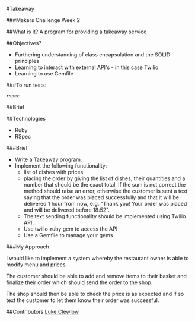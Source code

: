 #Takeaway

###Makers Challenge Week 2

##What is it? 
A program for providing a takeaway service

##Objectives?
* Furthering understanding of class encapsulation and the SOLID principles
* Learning to interact with external API's - in this case Twilio 
* Learning to use Gemfile

###To run tests:
```
rspec
```

##Brief

##Technologies
* Ruby
* RSpec

###Brief

* Write a Takeaway program. 
* Implement the following functionality:
  * list of dishes with prices
  * placing the order by giving the list of dishes, their quantities and a number that should be the exact total. If the sum is not correct the method should raise an error, otherwise the customer is sent a text saying that the order was placed successfully and that it will be delivered 1 hour from now, e.g. "Thank you! Your order was placed and will be delivered before 18:52".
  * The text sending functionality should be implemented using Twilio API.
  * Use twilio-ruby gem to access the API
  * Use a Gemfile to manage your gems
  
  
###My Approach

I would like to implement a system whereby the restaurant owner is able to modify menu and prices. 

The customer should be able to add and remove items to their basket and finalize their order which should send the order to the shop.

The shop should then be able to check the price is as expected and if so text the customer to let them know their order was successful.

##Contributors
[Luke Clewlow](https://github.com/lukeclewlow)  


